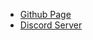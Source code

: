 -    [Github Page](https://github.com/CoalitionEngine/Coalition-Engine)
-    [Discord Server](https://discord.gg/VyYghseRHf)
